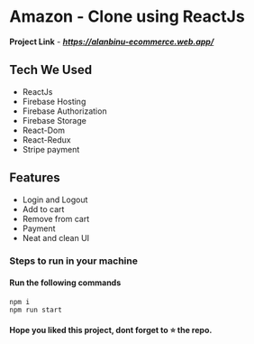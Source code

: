 
# Amazon - Clone using ReactJs

**Project Link** - ***https://alanbinu-ecommerce.web.app/***

## Tech We Used

- ReactJs
- Firebase Hosting
- Firebase Authorization
- Firebase Storage
- React-Dom
- React-Redux
- Stripe payment

## Features

- Login and Logout
- Add to cart
- Remove from cart
- Payment 
- Neat and clean UI

### Steps to run in your machine

#### Run the following commands
```
npm i
npm run start
```




#### Hope you liked this project, dont forget to ⭐ the repo.
